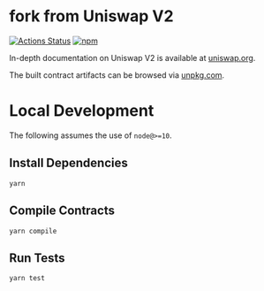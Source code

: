 # fork from Uniswap V2

[![Actions Status](https://github.com/Uniswap/uniswap-v2-periphery/workflows/CI/badge.svg)](https://github.com/Uniswap/uniswap-v2-periphery/actions)
[![npm](https://img.shields.io/npm/v/@uniswap/v2-periphery?style=flat-square)](https://npmjs.com/package/@uniswap/v2-periphery)

In-depth documentation on Uniswap V2 is available at [uniswap.org](https://uniswap.org/docs).

The built contract artifacts can be browsed via [unpkg.com](https://unpkg.com/browse/@uniswap/v2-periphery@latest/).

# Local Development

The following assumes the use of `node@>=10`.

## Install Dependencies

`yarn`

## Compile Contracts

`yarn compile`

## Run Tests

`yarn test`
